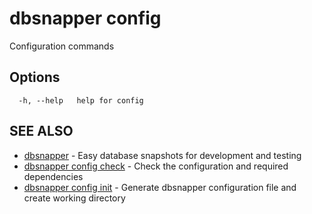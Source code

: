 # dbsnapper config

Configuration commands

## Options

```
  -h, --help   help for config
```

## SEE ALSO

* [dbsnapper](/cmd/dbsnapper/)	 - Easy database snapshots for development and testing
* [dbsnapper config check](/cmd/dbsnapper_config_check/)	 - Check the configuration and required dependencies
* [dbsnapper config init](/cmd/dbsnapper_config_init/)	 - Generate dbsnapper configuration file and create working directory


